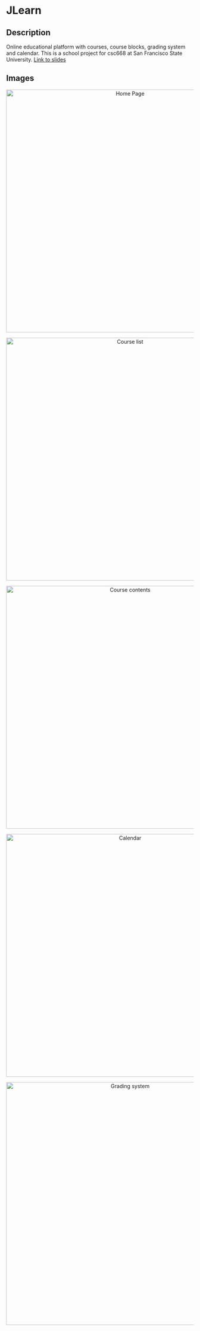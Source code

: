# JLearn

## Description
Online educational platform with courses, course blocks, grading system and calendar. This is a school project for csc668 at San Francisco State University. [Link to slides](https://docs.google.com/presentation/d/e/2PACX-1vS2-E089qiHsW0hhvK_2Z-CeFvVlQjiFgP8XARuxBZwHx9UZBQeiE9e7SEELz_t-O3RkNr77iCIcqOn/pub?start=false&loop=false&delayms=3000&slide=id.p)

## Images
<p align="center">
<img src="https://imgur.com/TCMrlaO.png" alt="Home Page" width="650">
<p>
<p align="center">
<img src="https://imgur.com/Y0gjeHl.png" alt="Course list" width="650">
<p>
<p align="center">
<img src="https://imgur.com/Ha9MI3q.png" alt="Course contents" width="650">
<p>
<p align="center">
<img src="https://imgur.com/ABbJfGe.png" alt="Calendar" width="650">
<p>
<p align="center">
<img src="https://imgur.com/8MJ343d.png" alt="Grading system" width="650">
<p>
